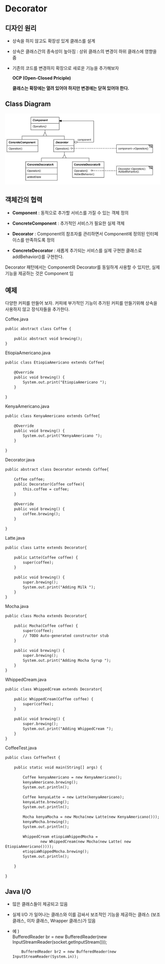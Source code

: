 # Decorator

## 디자인 원리

- 상속을 하지 않고도 확장성 있게 클래스를 설계

- 상속은 클래스간의 종속성이 높아짐 : 상위 클래스의 변경이 하위 클래스에 영향을 줌

- 기존의 코드를 변경하지 확장으로 새로운 기능을 추가해보자

    **OCP (Open-Closed Priciple)**
    
    **클래스는 확장에는 열려 있어야 하지만 변경에는 닫혀 있어야 한다.**

## Class Diagram

![decorator](./img/decorator.JPG)

## 객체간의 협력

- **Component** : 동적으로 추가할 서비스를 가질 수 있는 객체 정의

- **ConcreteComponent** : 추가적인 서비스가 필요한 실제 객체

- **Decorator** : Component의 참조자를 관리하면서 Component에 정의된 인터페이스를 만족하도록 정의

- **ConcreteDecorator** : 새롭게 추가되는 서비스를 실제 구현한 클래스로 addBehavior()를 구현한다.

Decorator 패턴에서는 Component와 Decorator를 동일하게 사용할 수 있지만, 실제 기능을 제공하는 것은 Component 임

## 예제

다양한 커피를 만들어 보자. 커피에 부가적인 기능이 추가된 커피를 만들기위해 상속을 사용하지 않고 장식자들을 추가한다.


Coffee.java
```
public abstract class Coffee {
	
	public abstract void brewing();
}
```

EtiopiaAmericano.java
```
public class EtiopiaAmericano extends Coffee{

	@Override
	public void brewing() {
		System.out.print("EtiopiaAmericano ");
	}

}
```

KenyaAmericano.java
```
public class KenyaAmericano extends Coffee{

	@Override
	public void brewing() {
		System.out.print("KenyaAmericano ");
	}

}
```

Decorator.java
```
public abstract class Decorator extends Coffee{

	Coffee coffee;
	public Decorator(Coffee coffee){
		this.coffee = coffee;
	}
	
	@Override
	public void brewing() {
		coffee.brewing();
	}

}
```

Latte.java
```
public class Latte extends Decorator{

	public Latte(Coffee coffee) {
		super(coffee);
	}
	
	public void brewing() {
		super.brewing();
		System.out.print("Adding Milk ");
	}
}
```

Mocha.java
```
public class Mocha extends Decorator{

	public Mocha(Coffee coffee) {
		super(coffee);
		// TODO Auto-generated constructor stub
	}

	public void brewing() {
		super.brewing();
		System.out.print("Adding Mocha Syrup ");
	}
}
```

WhippedCream.java
```
public class WhippedCream extends Decorator{

	public WhippedCream(Coffee coffee) {
		super(coffee);
	}

	public void brewing() {
		super.brewing();
		System.out.print("Adding WhippedCream ");
	}
}
```

CoffeeTest.java
```
public class CoffeeTest {

	public static void main(String[] args) {

		Coffee kenyaAmericano = new KenyaAmericano();
		kenyaAmericano.brewing();
		System.out.println();
		
		Coffee kenyaLatte = new Latte(kenyaAmericano);
		kenyaLatte.brewing();
		System.out.println();
		
		Mocha kenyaMocha = new Mocha(new Latte(new KenyaAmericano()));
		kenyaMocha.brewing();
		System.out.println();
		
		WhippedCream etiopiaWhippedMocha = 
				new WhippedCream(new Mocha(new Latte( new EtiopiaAmericano())));
		etiopiaWhippedMocha.brewing();
		System.out.println();
		
	}

}
```

## Java I/O 

- 많은 클래스들이 제공되고 있음

- 실제 I/O 가 일어나는 클래스와 이를 감싸서 보조적인 기능을 제공하는 클래스 (보조 클래스, 이차 클래스, Wrapper 클래스)가 있음

- 예 )   
		  BufferedReader br = new BufferedReader(new InputStreamReader(socket.getInputStream()));

          BufferedReader br2 = new BufferedReader(new InputStreamReader(System.in));
